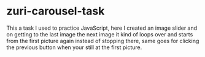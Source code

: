 # zuri-carousel-task

This a task I used to practice JavaScript, here I created an image slider and on getting to the last image the next image it kind of loops over and starts from the first picture again instead of stopping there, same goes for clicking the previous button when your still at the first picture.

